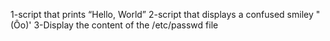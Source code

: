 1-script that prints “Hello, World”
2-script that displays a confused smiley "(Ôo)'
3-Display the content of the /etc/passwd file
